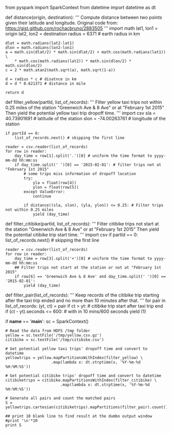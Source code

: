 from pyspark import SparkContext
from datetime import datetime as dt


def distance(origin, destination):
    '''
    Compute distance between two points given their latitude and longitude.
    Original code from: https://gist.github.com/rochacbruno/2883505
    '''
    import math
    lat1, lon1 = origin
    lat2, lon2 = destination
    radius = 6371 # earth radius in km

    dlat = math.radians(lat2-lat1)
    dlon = math.radians(lon2-lon1)
    a = math.sin(dlat/2) * math.sin(dlat/2) + math.cos(math.radians(lat1)) \
        * math.cos(math.radians(lat2)) * math.sin(dlon/2) * math.sin(dlon/2)
    c = 2 * math.atan2(math.sqrt(a), math.sqrt(1-a))
    
    d = radius * c # disatnce in km
    d = d * 0.621371 # distance in mile

    return d


def filter_yellow(partId, list_of_records):
    '''
    Filter yellow taxi trips not within 0.25 miles of the station "Greenwich Ave & 8 Ave" 
                                 or at "February 1st 2015"
    Then yield the potential yellow taxi trip dropoff time.
    '''
    import csv
    sla = 40.73901691 # latitude of the station
    slon = -74.00263761 # longitude of the station
    
    if partId == 0: 
        list_of_records.next() # skipping the first line
        
    reader = csv.reader(list_of_records)
    for row in reader:
        day_time = row[1].split('.')[0] # uniform the time format to yyyy-mm-dd hh:mm:ss
        if day_time.split(' ')[0] == '2015-02-01': # filter trips not at "February 1st 2015"
            # some trips miss information of dropoff location
            try:
                yla = float(row[4])
                ylon = float(row[5])
            except ValueError:
                continue
                
            if distance((sla, slon), (yla, ylon)) <= 0.25: # Filter trips not within 0.25 miles
                yield (day_time)

                
def filter_citibike(partId, list_of_records):
    '''
    Filter citibike trips not start at the station "Greenwich Ave & 8 Ave" 
                              or at "February 1st 2015"
    Then yield the potential citibike trip start time.
    '''
    import csv
    if partId == 0: 
        list_of_records.next() # skipping the first line
        
    reader = csv.reader(list_of_records)
    for row in reader:
        day_time = row[3].split('+')[0] # uniform the time format to yyyy-mm-dd hh:mm:ss
        ## Filter trips not start at the station or not at "February 1st 2015"
        if row[6] == 'Greenwich Ave & 8 Ave' and day_time.split(' ')[0] == '2015-02-01':
            yield (day_time)


def filter_pair(list_of_records):
    '''
    Keep records of the citibike trip starting after the taxi trip ended 
                                      and no more than 10 minutes after that.
    '''
    for pair in list_of_records:
        (yt, ct) = pair
        if ct > yt: # citibike trip start after taxi trip end
            if (ct - yt).seconds <= 600: # with in 10 mins/600 seconds
                yield (1)
   
    
if __name__ == '__main__':
    sc = SparkContext()
    
    # Read the data from HDFS /tmp folder
    yellow = sc.textFile('/tmp/yellow.csv.gz')
    citibike = sc.textFile('/tmp/citibike.csv')
    
    # Get potential yellow taxi trips' dropoff time and convert to datetime
    yellowtrips = yellow.mapPartitionsWithIndex(filter_yellow) \
                        .map(lambda x: dt.strptime(x, '%Y-%m-%d %H:%M:%S'))
    
    # Get potential citibike trips' dropoff time and convert to datetime
    citibiketrips = citibike.mapPartitionsWithIndex(filter_citibike) \
                            .map(lambda x: dt.strptime(x, '%Y-%m-%d %H:%M:%S'))
    
    # Generate all pairs and count the matched pairs
    S = yellowtrips.cartesian(citibiketrips).mapPartitions(filter_pair).count()
    
    ## print 10 blank line to find result at the dumbo output window
    #print '\n'*10            
    print S
